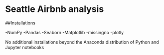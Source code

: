 # Seattle Airbnb analysis

##Installations

-NumPy
-Pandas
-Seaborn
-Matplotlib
-missingno
-plotly

No additional installations beyond the Anaconda distribution of Python and Jupyter notebooks
